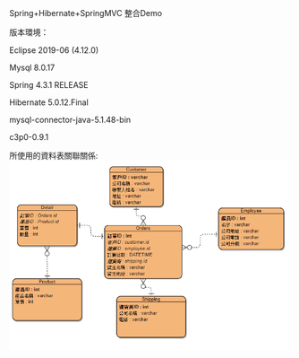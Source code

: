 Spring+Hibernate+SpringMVC 整合Demo

版本環境：

Eclipse 2019-06 (4.12.0)

Mysql 8.0.17

Spring 4.3.1 RELEASE

Hibernate 5.0.12.Final

mysql-connector-java-5.1.48-bin

c3p0-0.9.1


所使用的資料表關聯關係:
![image](https://github.com/a19930905a/SSH/blob/master/%E8%B3%87%E6%96%99%E8%A1%A8%E9%97%9C%E8%81%AF.png)
